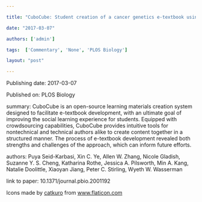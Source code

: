 ---
title: "CuboCube: Student creation of a cancer genetics e-textbook using open-access software for social learning"
date: "2017-03-07"
authors: ['admin']
tags:  ['Commentary', 'None', 'PLOS Biology']
layout: "post"
---
Publishing date: 2017-03-07

Published on: PLOS Biology

summary: CuboCube is an open-source learning materials creation system designed to facilitate e-textbook development, with an ultimate goal of improving the social learning experience for students. Equipped with crowdsourcing capabilities, CuboCube provides intuitive tools for nontechnical and technical authors alike to create content together in a structured manner. The process of e-textbook development revealed both strengths and challenges of the approach, which can inform future efforts.

authors: Puya Seid-Karbasi, Xin C. Ye, Allen W. Zhang, Nicole Gladish, Suzanne Y. S. Cheng, Katharina Rothe, Jessica A. Pilsworth, Min A. Kang, Natalie Doolittle, Xiaoyan Jiang, Peter C. Stirling, Wyeth W. Wasserman

link to paper: 10.1371/journal.pbio.2001192

Icons made by <a href="https://www.flaticon.com/free-icon/bookshelves_3576884" title="catkuro">catkuro</a> from <a href="https://www.flaticon.com/" title="Flaticon"> www.flaticon.com</a>